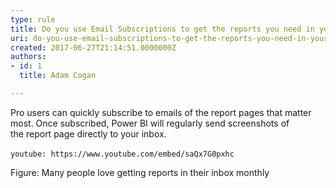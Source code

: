 ```yaml
---
type: rule
title: Do you use Email Subscriptions to get the reports you need in your inbox?
uri: do-you-use-email-subscriptions-to-get-the-reports-you-need-in-your-inbox
created: 2017-06-27T21:14:51.0000000Z
authors:
- id: 1
  title: Adam Cogan

---
```


Pro users can quickly subscribe to emails of the report pages that matter most. Once subscribed, Power BI will regularly send screenshots of the report page directly to your inbox.
 

`youtube: https://www.youtube.com/embed/saQx7G0pxhc`
 

Figure: Many people love getting reports in their inbox monthly
